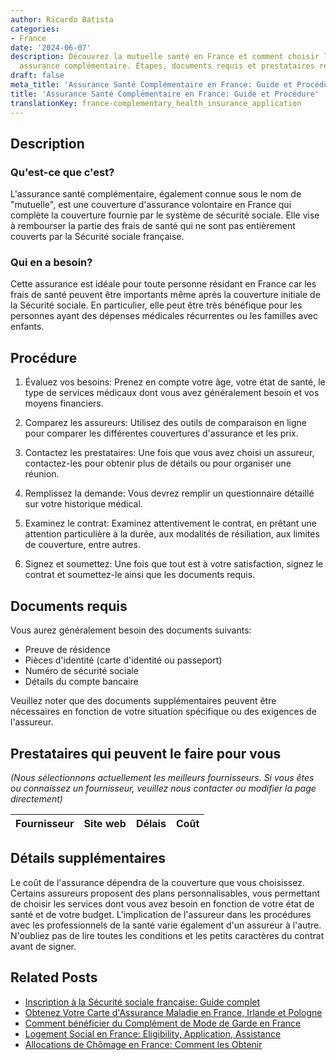 ```yaml
---
author: Ricardo Batista
categories:
- France
date: '2024-06-07'
description: Découvrez la mutuelle santé en France et comment choisir la meilleure
  assurance complémentaire. Étapes, documents requis et prestataires recommandés.
draft: false
meta_title: 'Assurance Santé Complémentaire en France: Guide et Procédure'
title: 'Assurance Santé Complémentaire en France: Guide et Procédure'
translationKey: france-complementary_health_insurance_application
---
```


## Description
### Qu'est-ce que c'est?
L'assurance santé complémentaire, également connue sous le nom de "mutuelle", est une couverture d'assurance volontaire en France qui complète la couverture fournie par le système de sécurité sociale. Elle vise à rembourser la partie des frais de santé qui ne sont pas entièrement couverts par la Sécurité sociale française.

### Qui en a besoin?
Cette assurance est idéale pour toute personne résidant en France car les frais de santé peuvent être importants même après la couverture initiale de la Sécurité sociale. En particulier, elle peut être très bénéfique pour les personnes ayant des dépenses médicales récurrentes ou les familles avec enfants.

## Procédure

1. Évaluez vos besoins: Prenez en compte votre âge, votre état de santé, le type de services médicaux dont vous avez généralement besoin et vos moyens financiers.

2. Comparez les assureurs: Utilisez des outils de comparaison en ligne pour comparer les différentes couvertures d'assurance et les prix.

3. Contactez les prestataires: Une fois que vous avez choisi un assureur, contactez-les pour obtenir plus de détails ou pour organiser une réunion.

4. Remplissez la demande: Vous devrez remplir un questionnaire détaillé sur votre historique médical.

5. Examinez le contrat: Examinez attentivement le contrat, en prêtant une attention particulière à la durée, aux modalités de résiliation, aux limites de couverture, entre autres.

6. Signez et soumettez: Une fois que tout est à votre satisfaction, signez le contrat et soumettez-le ainsi que les documents requis.

## Documents requis

Vous aurez généralement besoin des documents suivants:

- Preuve de résidence
- Pièces d'identité (carte d'identité ou passeport)
- Numéro de sécurité sociale
- Détails du compte bancaire

Veuillez noter que des documents supplémentaires peuvent être nécessaires en fonction de votre situation spécifique ou des exigences de l'assureur.

## Prestataires qui peuvent le faire pour vous

_(Nous sélectionnons actuellement les meilleurs fournisseurs. Si vous êtes ou connaissez un fournisseur, veuillez nous contacter ou modifier la page directement)_

| Fournisseur     |     Site web    |     Délais       |       Coût       |
| :-------------: | :-------------: |  :-------------: | :-------------: |

## Détails supplémentaires
Le coût de l'assurance dépendra de la couverture que vous choisissez. Certains assureurs proposent des plans personnalisables, vous permettant de choisir les services dont vous avez besoin en fonction de votre état de santé et de votre budget. L'implication de l'assureur dans les procédures avec les professionnels de la santé varie également d'un assureur à l'autre.
N'oubliez pas de lire toutes les conditions et les petits caractères du contrat avant de signer.


## Related Posts

- [Inscription à la Sécurité sociale française: Guide complet](https://tramitit.com/fr/guides/france/inscription_a_la_securite_sociale/)
- [Obtenez Votre Carte d'Assurance Maladie en France, Irlande et Pologne](https://tramitit.com/fr/guides/france/demande_de_carte_vitale/)
- [Comment bénéficier du Complément de Mode de Garde en France](https://tramitit.com/fr/guides/france/demande_de_complement_de_libre_choix_du_mode_de_garde_(cmg)/)
- [Logement Social en France: Eligibility, Application, Assistance](https://tramitit.com/fr/guides/france/demande_de_logement_social/)
- [Allocations de Chômage en France: Comment les Obtenir](https://tramitit.com/fr/guides/france/demande_dallocation_chomage/)